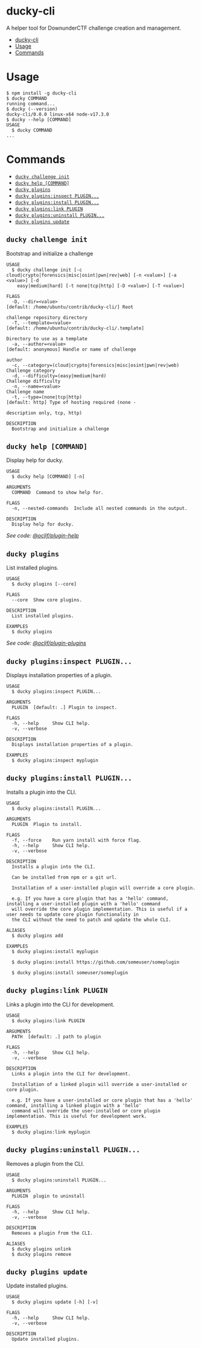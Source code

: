 # ducky-cli

A helper tool for DownunderCTF challenge creation and management.

<!-- toc -->
* [ducky-cli](#ducky-cli)
* [Usage](#usage)
* [Commands](#commands)
<!-- tocstop -->

# Usage
<!-- usage -->
```sh-session
$ npm install -g ducky-cli
$ ducky COMMAND
running command...
$ ducky (--version)
ducky-cli/0.0.0 linux-x64 node-v17.3.0
$ ducky --help [COMMAND]
USAGE
  $ ducky COMMAND
...
```
<!-- usagestop -->

# Commands
<!-- commands -->
* [`ducky challenge init`](#ducky-challenge-init)
* [`ducky help [COMMAND]`](#ducky-help-command)
* [`ducky plugins`](#ducky-plugins)
* [`ducky plugins:inspect PLUGIN...`](#ducky-pluginsinspect-plugin)
* [`ducky plugins:install PLUGIN...`](#ducky-pluginsinstall-plugin)
* [`ducky plugins:link PLUGIN`](#ducky-pluginslink-plugin)
* [`ducky plugins:uninstall PLUGIN...`](#ducky-pluginsuninstall-plugin)
* [`ducky plugins update`](#ducky-plugins-update)

## `ducky challenge init`

Bootstrap and initialize a challenge

```
USAGE
  $ ducky challenge init [-c cloud|crypto|forensics|misc|osint|pwn|rev|web] [-n <value>] [-a <value>] [-d
    easy|medium|hard] [-t none|tcp|http] [-D <value>] [-T <value>]

FLAGS
  -D, --dir=<value>                                               [default: /home/ubuntu/contrib/ducky-cli/] Root
                                                                  challenge repository directory
  -T, --template=<value>                                          [default: /home/ubuntu/contrib/ducky-cli/.template]
                                                                  Directory to use as a template
  -a, --author=<value>                                            [default: anonymous] Handle or name of challenge
                                                                  author
  -c, --category=(cloud|crypto|forensics|misc|osint|pwn|rev|web)  Challenge category
  -d, --difficulty=(easy|medium|hard)                             Challenge difficulty
  -n, --name=<value>                                              Challenge name
  -t, --type=(none|tcp|http)                                      [default: http] Type of hosting required (none -
                                                                  description only, tcp, http)

DESCRIPTION
  Bootstrap and initialize a challenge
```

## `ducky help [COMMAND]`

Display help for ducky.

```
USAGE
  $ ducky help [COMMAND] [-n]

ARGUMENTS
  COMMAND  Command to show help for.

FLAGS
  -n, --nested-commands  Include all nested commands in the output.

DESCRIPTION
  Display help for ducky.
```

_See code: [@oclif/plugin-help](https://github.com/oclif/plugin-help/blob/v5.1.9/src/commands/help.ts)_

## `ducky plugins`

List installed plugins.

```
USAGE
  $ ducky plugins [--core]

FLAGS
  --core  Show core plugins.

DESCRIPTION
  List installed plugins.

EXAMPLES
  $ ducky plugins
```

_See code: [@oclif/plugin-plugins](https://github.com/oclif/plugin-plugins/blob/v2.0.11/src/commands/plugins/index.ts)_

## `ducky plugins:inspect PLUGIN...`

Displays installation properties of a plugin.

```
USAGE
  $ ducky plugins:inspect PLUGIN...

ARGUMENTS
  PLUGIN  [default: .] Plugin to inspect.

FLAGS
  -h, --help     Show CLI help.
  -v, --verbose

DESCRIPTION
  Displays installation properties of a plugin.

EXAMPLES
  $ ducky plugins:inspect myplugin
```

## `ducky plugins:install PLUGIN...`

Installs a plugin into the CLI.

```
USAGE
  $ ducky plugins:install PLUGIN...

ARGUMENTS
  PLUGIN  Plugin to install.

FLAGS
  -f, --force    Run yarn install with force flag.
  -h, --help     Show CLI help.
  -v, --verbose

DESCRIPTION
  Installs a plugin into the CLI.

  Can be installed from npm or a git url.

  Installation of a user-installed plugin will override a core plugin.

  e.g. If you have a core plugin that has a 'hello' command, installing a user-installed plugin with a 'hello' command
  will override the core plugin implementation. This is useful if a user needs to update core plugin functionality in
  the CLI without the need to patch and update the whole CLI.

ALIASES
  $ ducky plugins add

EXAMPLES
  $ ducky plugins:install myplugin 

  $ ducky plugins:install https://github.com/someuser/someplugin

  $ ducky plugins:install someuser/someplugin
```

## `ducky plugins:link PLUGIN`

Links a plugin into the CLI for development.

```
USAGE
  $ ducky plugins:link PLUGIN

ARGUMENTS
  PATH  [default: .] path to plugin

FLAGS
  -h, --help     Show CLI help.
  -v, --verbose

DESCRIPTION
  Links a plugin into the CLI for development.

  Installation of a linked plugin will override a user-installed or core plugin.

  e.g. If you have a user-installed or core plugin that has a 'hello' command, installing a linked plugin with a 'hello'
  command will override the user-installed or core plugin implementation. This is useful for development work.

EXAMPLES
  $ ducky plugins:link myplugin
```

## `ducky plugins:uninstall PLUGIN...`

Removes a plugin from the CLI.

```
USAGE
  $ ducky plugins:uninstall PLUGIN...

ARGUMENTS
  PLUGIN  plugin to uninstall

FLAGS
  -h, --help     Show CLI help.
  -v, --verbose

DESCRIPTION
  Removes a plugin from the CLI.

ALIASES
  $ ducky plugins unlink
  $ ducky plugins remove
```

## `ducky plugins update`

Update installed plugins.

```
USAGE
  $ ducky plugins update [-h] [-v]

FLAGS
  -h, --help     Show CLI help.
  -v, --verbose

DESCRIPTION
  Update installed plugins.
```
<!-- commandsstop -->
